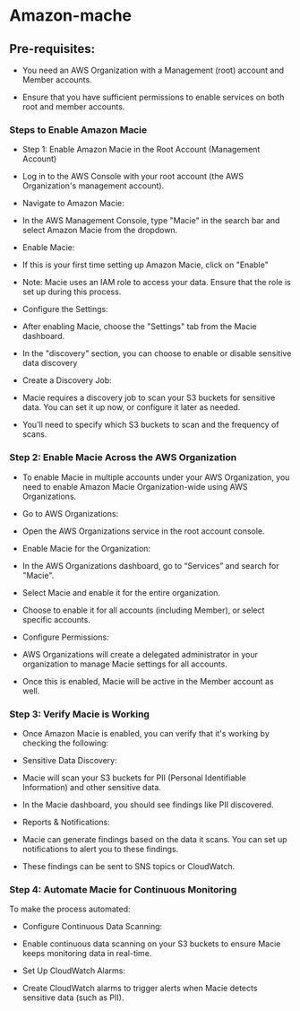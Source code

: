 # Amazon-mache


## Pre-requisites:
- You need an AWS Organization with a Management (root) account and Member  accounts.

- Ensure that you have sufficient permissions to enable services on both root and member accounts.

### Steps to Enable Amazon Macie
- Step 1: Enable Amazon Macie in the Root Account (Management Account)
- Log in to the AWS Console with your root account (the AWS Organization's management account).

- Navigate to Amazon Macie:

- In the AWS Management Console, type "Macie" in the search bar and select Amazon Macie from the dropdown.

- Enable Macie:

- If this is your first time setting up Amazon Macie, click on "Enable"

- Note: Macie uses an IAM role to access your data. Ensure that the role is set up during this process.

- Configure the Settings:

 - After enabling Macie, choose the "Settings" tab from the Macie dashboard.

 - In the "discovery" section, you can choose to enable or disable sensitive data discovery

- Create a Discovery Job:

- Macie requires a discovery job to scan your S3 buckets for sensitive data. You can set it up now, or configure it later as needed.

- You’ll need to specify which S3 buckets to scan and the frequency of scans.

### Step 2: Enable Macie Across the AWS Organization
- To enable Macie in multiple accounts under your AWS Organization, you need to enable Amazon Macie Organization-wide using AWS Organizations.

- Go to AWS Organizations:

- Open the AWS Organizations service in the root account console.

- Enable Macie for the Organization:

 - In the AWS Organizations dashboard, go to “Services” and search for "Macie".

 - Select Macie and enable it for the entire organization.

 - Choose to enable it for all accounts (including Member), or select specific accounts.

- Configure Permissions:

 - AWS Organizations will create a delegated administrator in your organization to manage Macie settings for all accounts.

 - Once this is enabled, Macie will be active in the Member account as well.


### Step 3: Verify Macie is Working
- Once Amazon Macie is enabled, you can verify that it's working by checking the following:

- Sensitive Data Discovery:

 - Macie will scan your S3 buckets for PII (Personal Identifiable Information) and other sensitive data.

 - In the Macie dashboard, you should see findings like PII discovered.

- Reports & Notifications:

 - Macie can generate findings based on the data it scans. You can set up notifications to alert you to these findings.

 - These findings can be sent to SNS topics or CloudWatch.

### Step 4: Automate Macie for Continuous Monitoring
To make the process automated:

- Configure Continuous Data Scanning:

 - Enable continuous data scanning on your S3 buckets to ensure Macie keeps monitoring data in real-time.

- Set Up CloudWatch Alarms:

 - Create CloudWatch alarms to trigger alerts when Macie detects sensitive data (such as PII).
